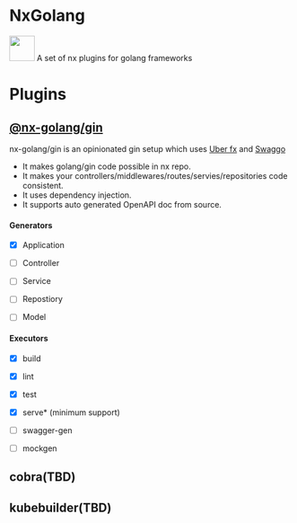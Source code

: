 # NxGolang

<a href="https://nx.dev" target="_blank" rel="noreferrer"><img src="https://raw.githubusercontent.com/nrwl/nx/master/images/nx-logo.png" width="45"></a> A set of nx plugins for golang frameworks

# Plugins
## [@nx-golang/gin](./packages/gin/README.md)

nx-golang/gin is an opinionated  gin setup which uses [Uber fx](https://github.com/uber-go/fx) and [Swaggo](https://github.com/swaggo/swag)

- It makes golang/gin code possible in nx repo.
- It makes your controllers/middlewares/routes/servies/repositories code consistent.
- It uses dependency injection.
- It supports auto generated OpenAPI doc from source.
#### Generators 

- [x] Application

- [ ] Controller

- [ ] Service

- [ ] Repostiory

- [ ] Model

#### Executors

- [x] build

- [x] lint

- [x] test

- [x] serve* (minimum support)

- [ ] swagger-gen

- [ ] mockgen


## cobra(TBD)
## kubebuilder(TBD)
